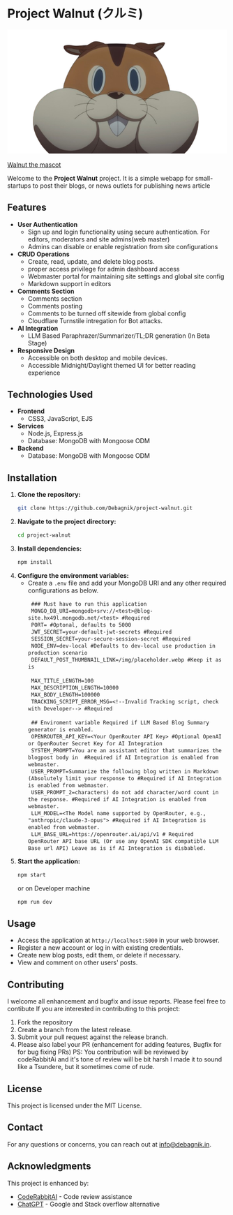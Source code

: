 # Project Walnut (クルミ)

![Walnut_Lycoris-Recoil](public/img/kurumi.png)

[Walnut the mascot](https://lycoris-recoil.fandom.com/wiki/Kurumi)

Welcome to the **Project Walnut** project. It is a simple webapp for small-startups to post their blogs, or news outlets for publishing news article 

## Features

- **User Authentication**
  - Sign up and login functionality using secure authentication. For editors, moderators and site admins(web master)
  - Admins can disable or enable registration from site configurations
- **CRUD Operations**
  - Create, read, update, and delete blog posts.
  - proper access privilege for admin dashboard access
  - Webmaster portal for maintaining site settings and global site config
  - Markdown support in editors
- **Comments Section**
  - Comments section
  - Comments posting
  - Comments to be turned off sitewide from global config
  - Cloudflare Turnstile intregation for Bot attacks.
- **AI Integration**
  - LLM Based Paraphrazer/Summarizer/TL;DR generation (In Beta Stage)
- **Responsive Design**
  - Accessible on both desktop and mobile devices.
  - Accessible Midnight/Daylight themed UI for better reading experience

## Technologies Used

- **Frontend**
  - CSS3, JavaScript, EJS
- **Services**
  - Node.js, Express.js
  - Database: MongoDB with Mongoose ODM
- **Backend**
  - Database: MongoDB with Mongoose ODM

## Installation

1. **Clone the repository:**
   ```bash
   git clone https://github.com/Debagnik/project-walnut.git
   ```
2. **Navigate to the project directory:**
   ```bash
   cd project-walnut
   ```
3. **Install dependencies:**
   ```bash
   npm install
   ```
4. **Configure the environment variables:**
   - Create a `.env` file and add your MongoDB URI and any other required configurations as below.
     ```text
      ### Must have to run this application
      MONGO_DB_URI=mongodb+srv://<test>@blog-site.hx49l.mongodb.net/<test> #Required
      PORT= #Optonal, defaults to 5000
      JWT_SECRET=your-default-jwt-secrets #Required
      SESSION_SECRET=your-secure-session-secret #Required
      NODE_ENV=dev-local #Defaults to dev-local use production in production scenario
      DEFAULT_POST_THUMBNAIL_LINK=/img/placeholder.webp #Keep it as is
      
      MAX_TITLE_LENGTH=100 
      MAX_DESCRIPTION_LENGTH=10000
      MAX_BODY_LENGTH=100000
      TRACKING_SCRIPT_ERROR_MSG=<!--Invalid Tracking script, check with Developer--> #Required

      ## Enviroment variable Required if LLM Based Blog Summary generator is enabled.
      OPENROUTER_API_KEY=<Your OpenRouter API Key> #Optional OpenAI or OpenRouter Secret Key for AI Integration
      SYSTEM_PROMPT=You are an assistant editor that summarizes the blogpost body in  #Required if AI Integration is enabled from webmaster.
      USER_PROMPT=Summarize the following blog written in Markdown (Absolutely limit your response to #Required if AI Integration is enabled from webmaster.
      USER_PROMPT_2=characters) do not add character/word count in the response. #Required if AI Integration is enabled from webmaster.
      LLM_MODEL=<The Model name supported by OpenRouter, e.g., "anthropic/claude-3-opus"> #Required if AI Integration is enabled from webmaster.
      LLM_BASE_URL=https://openrouter.ai/api/v1 # Required OpenRouter API base URL (Or use any OpenAI SDK compatible LLM Base url API) Leave as is if AI Integration is disbabled.
     ```
5. **Start the application:**
   ```bash
   npm start
   ```
   or on Developer machine
   ```bash
   npm run dev
   ```

## Usage

- Access the application at `http://localhost:5000` in your web browser.
- Register a new account or log in with existing credentials.
- Create new blog posts, edit them, or delete if necessary.
- View and comment on other users' posts.

## Contributing

I welcome all enhancement and bugfix and issue reports. Please feel free to contibute
If you are interested in contributing to this project:
1. Fork the repository
2. Create a branch from the latest release.
3. Submit your pull request against the release branch.
4. Please also label your PR (enhancement for adding features, Bugfix for for bug fixing PRs)
PS: You contribution will be reviewed by codeRabbitAi and it's tone of review will be bit harsh I made it to sound like a Tsundere, but it sometimes come of rude. 

## License

This project is licensed under the MIT License.

## Contact

For any questions or concerns, you can reach out at [info@debagnik.in](mailto:info@debagnik.in).

## Acknowledgments
This project is enhanced by:
- [CodeRabbitAI](https://coderabbit.ai) - Code review assistance
- [ChatGPT](https://chatgpt.com) - Google and Stack overflow alternative
